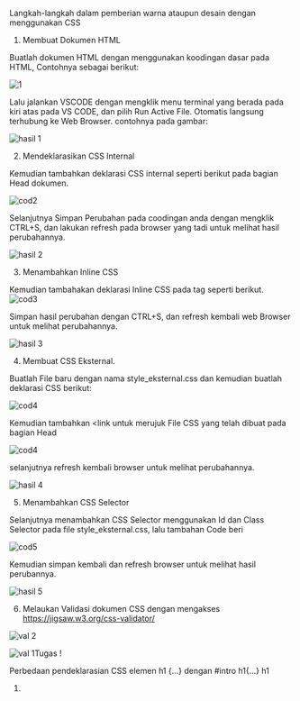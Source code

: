 Langkah-langkah dalam pemberian warna ataupun desain dengan menggunakan CSS

1. Membuat Dokumen HTML

Buatlah dokumen HTML dengan menggunakan koodingan dasar pada HTML, Contohnya sebagai berikut:

![1](https://user-images.githubusercontent.com/81975529/113589810-09c51280-965c-11eb-88ff-5c6a7cde8445.PNG)

 Lalu jalankan VSCODE dengan mengklik menu terminal yang berada pada kiri atas pada VS CODE, dan pilih Run Active File. Otomatis langsung terhubung ke Web Browser. contohnya pada gambar:
 
![hasil 1](https://user-images.githubusercontent.com/81975529/113589942-32e5a300-965c-11eb-8f52-6cbabc57a01a.PNG)

2. Mendeklarasikan CSS Internal

Kemudian tambahkan deklarasi CSS internal seperti berikut pada bagian Head dokumen.

![cod2](https://user-images.githubusercontent.com/81975529/113590159-848e2d80-965c-11eb-9cc5-4df60a782def.PNG)

Selanjutnya Simpan Perubahan pada coodingan anda dengan mengklik CTRL+S, dan lakukan refresh pada browser yang tadi untuk melihat hasil perubahannya.

![hasil 2](https://user-images.githubusercontent.com/81975529/113590352-bd2e0700-965c-11eb-9f6b-9f20c0b418c1.PNG)


3. Menambahkan Inline CSS

Kemudian tambahakan deklarasi Inline CSS pada tag
seperti berikut.
![cod3](https://user-images.githubusercontent.com/81975529/113592386-45ada700-965f-11eb-88f2-355a84b67b17.PNG)

Simpan hasil perubahan dengan CTRL+S, dan refresh kembali web Browser untuk melihat perubahannya.

![hasil 3](https://user-images.githubusercontent.com/81975529/113592461-61b14880-965f-11eb-831b-7ba78fa4db4f.PNG)

4. Membuat CSS Eksternal.

Buatlah File baru dengan nama style_eksternal.css dan kemudian buatlah deklarasi CSS berikut:

![cod4](https://user-images.githubusercontent.com/81975529/113592733-b94fb400-965f-11eb-9ad5-efc0476c7df2.PNG)

Kemudian tambahkan <link untuk merujuk File CSS yang telah dibuat pada bagian Head

![cod4](https://user-images.githubusercontent.com/81975529/113593252-67f3f480-9660-11eb-8a56-9153f4a5f395.PNG)

selanjutnya refresh kembali browser untuk melihat perubahannya.

![hasil 4](https://user-images.githubusercontent.com/81975529/113593067-2e22ee00-9660-11eb-8556-71c8144de896.PNG)

5. Menambahkan CSS Selector

Selanjutnya menambahkan CSS Selector menggunakan Id dan Class Selector pada file style_eksternal.css, lalu tambahan Code beri

![cod5](https://user-images.githubusercontent.com/81975529/113593185-50b50700-9660-11eb-8dd0-bbbcd3728131.PNG)

Kemudian simpan kembali dan refresh browser untuk melihat hasil perubannya.

![hasil 5](https://user-images.githubusercontent.com/81975529/113593336-8823b380-9660-11eb-8668-9891b4a717ab.PNG)

6. Melaukan Validasi dokumen CSS dengan mengakses https://jigsaw.w3.org/css-validator/

![val 2](https://user-images.githubusercontent.com/81975529/113593952-3e879880-9661-11eb-9ada-83dd770f1942.PNG)

![val 1](https://user-images.githubusercontent.com/81975529/113593981-46dfd380-9661-11eb-98ef-422485f49da6.PNG)Tugas !

Perbedaan pendeklarasian CSS elemen h1 {...} dengan #intro h1{...} h1

1. 




